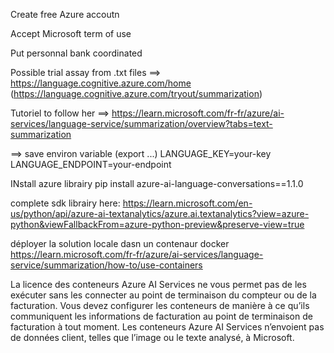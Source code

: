 Create free Azure accoutn

Accept Microsoft term of use

Put personnal bank coordinated


Possible trial assay from .txt files
==> https://language.cognitive.azure.com/home (https://language.cognitive.azure.com/tryout/summarization)

Tutoriel to follow her 
==> https://learn.microsoft.com/fr-fr/azure/ai-services/language-service/summarization/overview?tabs=text-summarization

==> save environ variable (export ...) 
LANGUAGE_KEY=your-key
LANGUAGE_ENDPOINT=your-endpoint

INstall azure librairy
pip install azure-ai-language-conversations==1.1.0

complete sdk librairy here:
https://learn.microsoft.com/en-us/python/api/azure-ai-textanalytics/azure.ai.textanalytics?view=azure-python&viewFallbackFrom=azure-python-preview&preserve-view=true




déployer la solution locale dasn un contenaur docker
https://learn.microsoft.com/fr-fr/azure/ai-services/language-service/summarization/how-to/use-containers

La licence des conteneurs Azure AI Services ne vous permet pas de les exécuter sans les connecter au point de terminaison du compteur ou de la facturation. Vous devez configurer les conteneurs de manière à ce qu’ils communiquent les informations de facturation au point de terminaison de facturation à tout moment. Les conteneurs Azure AI Services n’envoient pas de données client, telles que l’image ou le texte analysé, à Microsoft.
